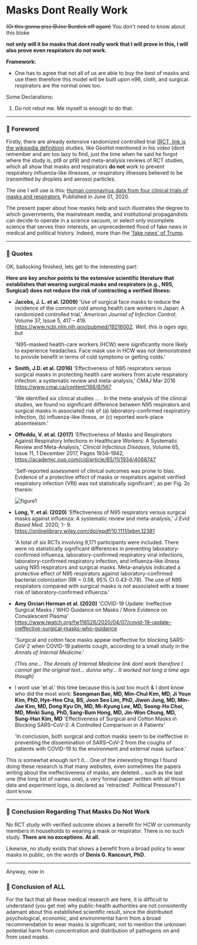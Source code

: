 # Masks Dont Really Work

~~(Oi this gonna piss @Joe Burdick off again)~~ You don't need to know about this bloke

**not only will it be masks that dont really work that I will prove in this, I will also prove even respirators do not work.**

**Framework:**

- One has to agree that not all of us are able to buy the best of masks and use them therefore this model will be built upon n96, cloth, and surgical. respirators are the normal ones too. 

Some Declarations: 

1. Do not rebut me. Me myself is enough to do that. 

----

### 📃 Foreword

Firstly, there are already extensive randomized controlled trial [(RCT, link is the wikipedia definition)](https://en.wikipedia.org/wiki/Randomized_controlled_trial) studies, like GeoHot mentioned in his video (dont remember and am too lazy to find, just the time when he said he forgot where the study is, pt8 or pt9) and meta-analysis reviews of RCT studies, which all show that masks and respirators **do not** work to prevent respiratory influenza-like illnesses, or respiratory illnesses believed to be transmitted by droplets and aerosol particles. 

The one I will use is this: [Human coronavirus data from four clinical trials of masks and respirators](https://www.ijidonline.com/article/S1201-9712(20)30399-4/fulltext), Published in June 01, 2020.

The present paper about how masks help and such illustrates the degree to which governments, the mainstream media, and institutional propagandists can decide to operate in a science vacuum, or select only incomplete science that serves their interests, an unprecedented flood of fake news in medical and political history. Indeed, more than the ['fake news' of Trump](https://www.youtube.com/watch?v=Vqpzk-qGxMU&list=PLKPqJcw8D5OH0qQCEfjAXW7zDiGbYiDmC&index=10&t=0s). 

----

### 🔗 Quotes

OK, ballocking finished, lets get to the interesting part: 

**Here are key anchor points to the extensive scientific literature that establishes that wearing surgical masks and respirators (e.g., N95, Surgical) does not reduce the risk of contracting a verified illness:**

- **Jacobs, J. L. et al. (2009)** 'Use of surgical face masks to reduce the incidence of the common cold among health care workers in Japan: A randomized controlled trial,' *American Journal of Infection Control*, Volume 37, Issue 5, 417 – 419. https://www.ncbi.nlm.nih.gov/pubmed/19216002. *Well, this is ages ago, but*

  'N95-masked health-care workers (HCW) were significantly more likely to experience headaches. Face mask use in HCW was not demonstrated to provide benefit in terms of cold symptoms or getting colds.'

- **Smith, J.D. et al. (2016)** 'Effectiveness of N95 respirators versus surgical masks in protecting health care workers from acute respiratory infection: a systematic review and meta-analysis,' *CMAJ* Mar 2016 https://www.cmaj.ca/content/188/8/567

  'We identified six clinical studies … . In the meta-analysis of the clinical studies, we found no significant difference between N95 respirators and surgical masks in associated risk of (a) laboratory-confirmed respiratory infection, (b) influenza-like illness, or (c) reported work-place absenteeism.'

- **Offeddu, V. et al. (2017)** 'Effectiveness of Masks and Respirators Against Respiratory Infections in Healthcare Workers: A Systematic Review and Meta-Analysis,' *Clinical Infectious Diseases*, Volume 65, Issue 11, 1 December 2017, Pages 1934–1942, https://academic.oup.com/cid/article/65/11/1934/4068747

  'Self-reported assessment of clinical outcomes was prone to bias. Evidence of a protective effect of masks or respirators against verified respiratory infection (VRI) was not statistically significant'; as per Fig. 2c therein: 

  ![figure1](https://raw.githubusercontent.com/KnowsCount/corona-1/master/.github/figure1.png)

- **Long, Y. et al. (2020)** 'Effectiveness of N95 respirators versus surgical masks against influenza: A systematic review and meta-analysis,'  *J Evid Based Med.* 2020; 1- 9. https://onlinelibrary.wiley.com/doi/epdf/10.1111/jebm.12381

  'A total of six RCTs involving 9,171 participants were included. There were no statistically significant differences in preventing laboratory-confirmed influenza, laboratory-confirmed respiratory viral infections, laboratory-confirmed respiratory infection, and influenza-like illness using N95 respirators and surgical masks. Meta-analysis indicated a protective effect of N95 respirators against laboratory-confirmed bacterial colonization (RR = 0.58, 95% CI 0.43-0.78). The use of N95 respirators compared with surgical masks is not associated with a lower risk of laboratory-confirmed influenza.'

- **Amy Orciari Herman et al. (2020)** 'COVID-19 Update: Ineffective Surgical Masks / WHO Guidance on Masks / More Evidence on Convalescent Plasma' https://www.jwatch.org/fw116526/2020/04/07/covid-19-update-ineffective-surgical-masks-who-guidance

  'Surgical and cotton face masks appear ineffective for blocking SARS-CoV-2 when COVID-19 patients cough, according to a small study in the *Annals of Internal Medicine*.'

  *(This one... The Annals of Internal Medicine link dont work therefore I cannot get the original text... dunno why... It worked not long a time ago though)*

- I wont use 'et al.' this time because this is just too much & I dont know who did the most work: **Seongman Bae, MD, Min-Chul Kim, MD, Ji Yeun Kim, PhD, Hye-Hee Cha, BS, Joon Seo Lim, PhD, Jiwon Jung, MD, Min-Jae Kim, MD, Dong Kyu Oh, MD, Mi-Kyung Lee, MD, Seong-Ho Choi, MD, Minki Sung, PhD, Sang-Bum Hong, MD, Jin-Won Chung, MD, Sung-Han Kim, MD** 'Effectiveness of Surgical and Cotton Masks in Blocking SARS–CoV-2: A Controlled Comparison in 4 Patients' 

  'In conclusion, both surgical and cotton masks seem to be ineffective in preventing the dissemination of SARS–CoV-2 from the coughs of patients with COVID-19 to the environment and external mask surface.'

This is somewhat enough isn't it... One of the interesting things I found doing these research is that many websites, even sometimes the papers writing about the ineffectiveness of masks, are deleted... such as the last one (the long list of names one), a very formal paper written with all those data and experiment logs, is declared as 'retracted'. Political Pressure? I dont know. 

----

### 📝 Conclusion Regarding That Masks Do Not Work

No RCT study with verified outcome shows a benefit for HCW or community members in households to wearing a mask or respirator. There is no such study. **There are no exceptions. At all.**

Likewise, no study exists that shows a benefit from a broad policy to wear masks in public, on the words of **Denis G. Rancourt, PhD**.

----

Anyway, now in

### 📝 Conclusion of ALL

For the fact that all these medical research are here, it is difficult to understand (you get me) why public-health authorities are not consistently adamant about this established scientific result, since the distributed psychological, economic, and environmental harm from a broad recommendation to wear masks is significant, not to mention the unknown potential harm from concentration and distribution of pathogens on and from used masks. 
